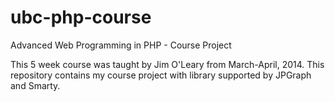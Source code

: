 ubc-php-course
==============

Advanced Web Programming in PHP - Course Project

This 5 week course was taught by Jim O'Leary from March-April, 2014. This repository contains my course project with library supported by JPGraph and Smarty.
